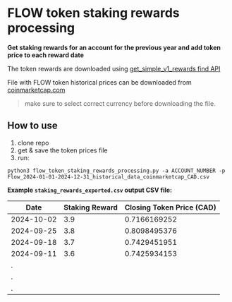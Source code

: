# FLOW token staking rewards processing
**Get staking rewards for an account for the previous year and add token price to each reward date**

The token rewards are downloaded using [get_simple_v1_rewards find API](https://api.find.xyz/swagger/index.html#/Simple/get_simple_v1_rewards)
                        
File with FLOW token historical prices can be downloaded from [coinmarketcap.com](https://coinmarketcap.com/currencies/flow/historical-data/)
> make sure to select correct currency before downloading the file.

## How to use
1) clone repo
2) get & save the token prices file
3) run:

```
python3 flow_token_staking_rewards_processing.py -a ACCOUNT_NUMBER -p Flow_2024-01-01-2024-12-31_historical_data_coinmarketcap_CAD.csv
```

**Example `staking_rewards_exported.csv` output CSV file:**

|Date|Staking Reward|Closing Token Price (CAD)|
|----|--------------|-------------------------|
|2024-10-02|3.9|0.7166169252|
|2024-09-25|3.8|0.8098495376|
|2024-09-18|3.7|0.7429451951|
|2024-09-11|3.6|0.7425934153|
|.|||
|.|||
|.|||
